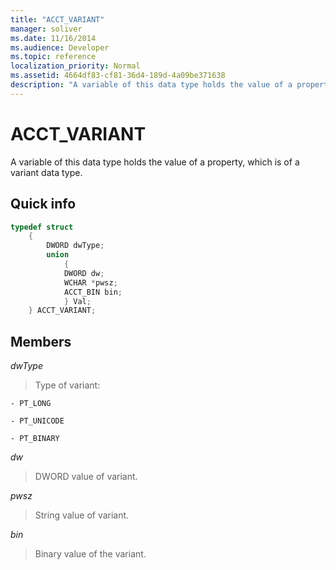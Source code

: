 ```yaml
---
title: "ACCT_VARIANT"
manager: soliver
ms.date: 11/16/2014
ms.audience: Developer
ms.topic: reference
localization_priority: Normal
ms.assetid: 4664df83-cf81-36d4-189d-4a09be371638
description: "A variable of this data type holds the value of a property, which is of a variant data type."
---
```


# ACCT_VARIANT

A variable of this data type holds the value of a property, which is of a variant data type.
  
## Quick info

```cpp
typedef struct 
    { 
        DWORD dwType; 
        union  
            { 
            DWORD dw; 
            WCHAR *pwsz; 
            ACCT_BIN bin; 
            } Val; 
    } ACCT_VARIANT; 

```

## Members

_dwType_
  
> Type of variant:
    
    - PT_LONG
    
    - PT_UNICODE
    
    - PT_BINARY
    
_dw_
  
> DWORD value of variant.
    
_pwsz_
  
> String value of variant.
    
_bin_
  
> Binary value of the variant.
    

